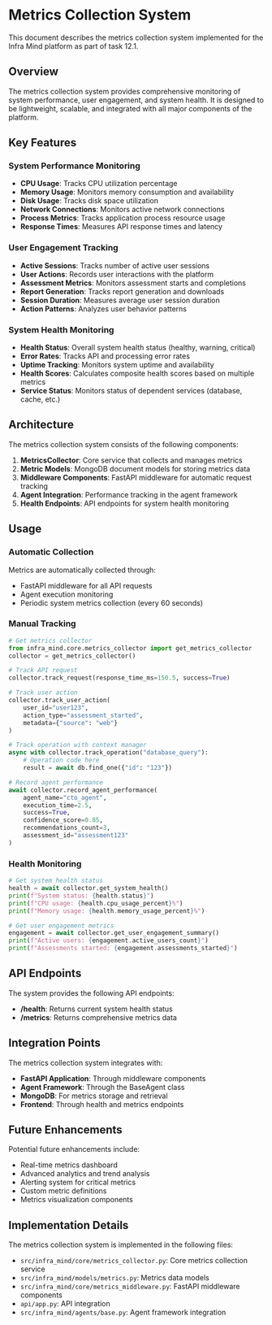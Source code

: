 # Metrics Collection System

This document describes the metrics collection system implemented for the Infra Mind platform as part of task 12.1.

## Overview

The metrics collection system provides comprehensive monitoring of system performance, user engagement, and system health. It is designed to be lightweight, scalable, and integrated with all major components of the platform.

## Key Features

### System Performance Monitoring

- **CPU Usage**: Tracks CPU utilization percentage
- **Memory Usage**: Monitors memory consumption and availability
- **Disk Usage**: Tracks disk space utilization
- **Network Connections**: Monitors active network connections
- **Process Metrics**: Tracks application process resource usage
- **Response Times**: Measures API response times and latency

### User Engagement Tracking

- **Active Sessions**: Tracks number of active user sessions
- **User Actions**: Records user interactions with the platform
- **Assessment Metrics**: Monitors assessment starts and completions
- **Report Generation**: Tracks report generation and downloads
- **Session Duration**: Measures average user session duration
- **Action Patterns**: Analyzes user behavior patterns

### System Health Monitoring

- **Health Status**: Overall system health status (healthy, warning, critical)
- **Error Rates**: Tracks API and processing error rates
- **Uptime Tracking**: Monitors system uptime and availability
- **Health Scores**: Calculates composite health scores based on multiple metrics
- **Service Status**: Monitors status of dependent services (database, cache, etc.)

## Architecture

The metrics collection system consists of the following components:

1. **MetricsCollector**: Core service that collects and manages metrics
2. **Metric Models**: MongoDB document models for storing metrics data
3. **Middleware Components**: FastAPI middleware for automatic request tracking
4. **Agent Integration**: Performance tracking in the agent framework
5. **Health Endpoints**: API endpoints for system health monitoring

## Usage

### Automatic Collection

Metrics are automatically collected through:

- FastAPI middleware for all API requests
- Agent execution monitoring
- Periodic system metrics collection (every 60 seconds)

### Manual Tracking

```python
# Get metrics collector
from infra_mind.core.metrics_collector import get_metrics_collector
collector = get_metrics_collector()

# Track API request
collector.track_request(response_time_ms=150.5, success=True)

# Track user action
collector.track_user_action(
    user_id="user123",
    action_type="assessment_started",
    metadata={"source": "web"}
)

# Track operation with context manager
async with collector.track_operation("database_query"):
    # Operation code here
    result = await db.find_one({"id": "123"})

# Record agent performance
await collector.record_agent_performance(
    agent_name="cto_agent",
    execution_time=2.5,
    success=True,
    confidence_score=0.85,
    recommendations_count=3,
    assessment_id="assessment123"
)
```

### Health Monitoring

```python
# Get system health status
health = await collector.get_system_health()
print(f"System status: {health.status}")
print(f"CPU usage: {health.cpu_usage_percent}%")
print(f"Memory usage: {health.memory_usage_percent}%")

# Get user engagement metrics
engagement = await collector.get_user_engagement_summary()
print(f"Active users: {engagement.active_users_count}")
print(f"Assessments started: {engagement.assessments_started}")
```

## API Endpoints

The system provides the following API endpoints:

- **/health**: Returns current system health status
- **/metrics**: Returns comprehensive metrics data

## Integration Points

The metrics collection system integrates with:

- **FastAPI Application**: Through middleware components
- **Agent Framework**: Through the BaseAgent class
- **MongoDB**: For metrics storage and retrieval
- **Frontend**: Through health and metrics endpoints

## Future Enhancements

Potential future enhancements include:

- Real-time metrics dashboard
- Advanced analytics and trend analysis
- Alerting system for critical metrics
- Custom metric definitions
- Metrics visualization components

## Implementation Details

The metrics collection system is implemented in the following files:

- `src/infra_mind/core/metrics_collector.py`: Core metrics collection service
- `src/infra_mind/models/metrics.py`: Metrics data models
- `src/infra_mind/core/metrics_middleware.py`: FastAPI middleware components
- `api/app.py`: API integration
- `src/infra_mind/agents/base.py`: Agent framework integration